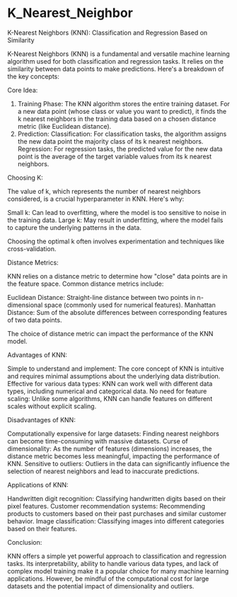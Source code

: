 # K_Nearest_Neighbor

K-Nearest Neighbors (KNN): Classification and Regression Based on Similarity

K-Nearest Neighbors (KNN) is a fundamental and versatile machine learning algorithm used for both classification and regression tasks. It relies on the similarity between data points to make predictions. Here's a breakdown of the key concepts:

Core Idea:

1. Training Phase: The KNN algorithm stores the entire training dataset. For a new data point (whose class or value you want to predict), it finds the k nearest neighbors in the training data based on a chosen distance metric (like Euclidean distance).
2. Prediction:
   Classification: For classification tasks, the algorithm assigns the new data point the majority class of its k nearest neighbors.
   Regression: For regression tasks, the predicted value for the new data point is the average of the target variable values from its k nearest neighbors.

Choosing K:

The value of k, which represents the number of nearest neighbors considered, is a crucial hyperparameter in KNN. Here's why:

Small k: Can lead to overfitting, where the model is too sensitive to noise in the training data.
Large k:  May result in underfitting, where the model fails to capture the underlying patterns in the data.

Choosing the optimal k often involves experimentation and techniques like cross-validation.

Distance Metrics:

KNN relies on a distance metric to determine how "close" data points are in the feature space. Common distance metrics include:

Euclidean Distance: Straight-line distance between two points in n-dimensional space (commonly used for numerical features).
Manhattan Distance: Sum of the absolute differences between corresponding features of two data points.

The choice of distance metric can impact the performance of the KNN model.

Advantages of KNN:

Simple to understand and implement:  The core concept of KNN is intuitive and requires minimal assumptions about the underlying data distribution.
Effective for various data types: KNN can work well with different data types, including numerical and categorical data.
No need for feature scaling: Unlike some algorithms, KNN can handle features on different scales without explicit scaling.

Disadvantages of KNN:

Computationally expensive for large datasets:  Finding nearest neighbors can become time-consuming with massive datasets.
Curse of dimensionality: As the number of features (dimensions) increases, the distance metric becomes less meaningful, impacting the performance of KNN.
Sensitive to outliers: Outliers in the data can significantly influence the selection of nearest neighbors and lead to inaccurate predictions.

Applications of KNN:

Handwritten digit recognition: Classifying handwritten digits based on their pixel features.
Customer recommendation systems: Recommending products to customers based on their past purchases and similar customer behavior.
Image classification: Classifying images into different categories based on their features.

Conclusion:

KNN offers a simple yet powerful approach to classification and regression tasks. Its interpretability, ability to handle various data types, and lack of complex model training make it a popular choice for many machine learning applications. However, be mindful of the computational cost for large datasets and the potential impact of dimensionality and outliers.
